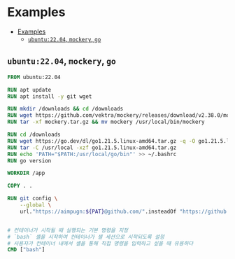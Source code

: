 # Examples

- [Examples](#examples)
    - [`ubuntu:22.04`, `mockery`, `go`](#ubuntu2204-mockery-go)

## `ubuntu:22.04`, `mockery`, `go`

```Dockerfile
FROM ubuntu:22.04

RUN apt update
RUN apt install -y git wget

RUN mkdir /downloads && cd /downloads
RUN wget https://github.com/vektra/mockery/releases/download/v2.38.0/mockery_2.38.0_Linux_x86_64.tar.gz -q -O mockery.tar.gz
RUN tar -xf mockery.tar.gz && mv mockery /usr/local/bin/mockery

RUN cd /downloads
RUN wget https://go.dev/dl/go1.21.5.linux-amd64.tar.gz -q -O go1.21.5.linux-amd64.tar.gz
RUN tar -C /usr/local -xzf go1.21.5.linux-amd64.tar.gz
RUN echo 'PATH="$PATH:/usr/local/go/bin"' >> ~/.bashrc
RUN go version

WORKDIR /app

COPY . .

RUN git config \
    --global \
    url."https://aimpugn:${PAT}@github.com/".insteadOf "https://github.com/"


# 컨테이너가 시작될 때 실행되는 기본 명령을 지정
# `bash` 셸을 시작하여 컨테이너가 셸 세션으로 시작되도록 설정
# 사용자가 컨테이너 내에서 셸을 통해 직접 명령을 입력하고 싶을 때 유용하다
CMD ["bash"]
```
